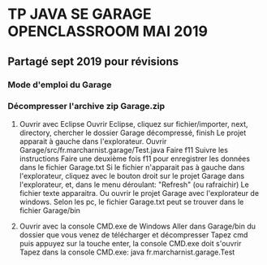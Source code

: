 # TP JAVA SE GARAGE OPENCLASSROOM MAI 2019 
## Partagé sept 2019 pour révisions 

### Mode d'emploi du Garage

### Décompresser l'archive zip Garage.zip

1. Ouvrir avec Eclipse
Ouvrir Eclipse, cliquez sur fichier/importer, next, directory, chercher le dossier Garage décompressé, finish
Le projet apparait à gauche dans l'explorateur.
Ouvrir Garage/src/fr.marcharnist.garage/Test.java
Faire f11
Suivre les instructions
Faire une deuxième fois f11 pour enregistrer les données dans le fichier Garage.txt
Si le fichier n'apparait pas à gauche dans l'explorateur, cliquez avec le bouton droit sur le projet Garage dans l'explorateur, et, dans le menu déroulant: "Refresh" (ou rafraichir)
Le fichier texte apparaitra.
Ou ouvrir le projet Garage avec l'explorateur de windows. Selon les pc, le fichier Garage.txt peut se trouver dans le fichier Garage/bin

2. Ouvrir avec la console CMD.exe de Windows
Aller dans Garage/bin du dossier que vous venez de télécharger et décompresser
Tapez cmd puis appuyez sur la touche enter, la console CMD.exe doit s'ouvrir
Tapez dans la console CMD.exe: java fr.marcharnist.garage.Test
